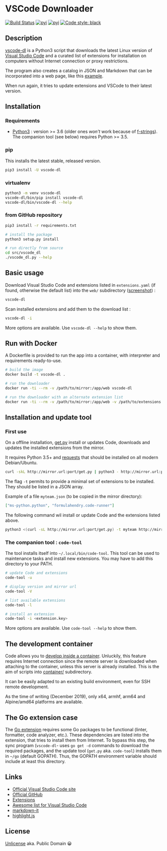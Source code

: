 # VSCode Downloader

[![Build Status](https://travis-ci.org/rene-d/vscode-dl.svg?branch=master)](https://travis-ci.org/rene-d/vscode-dl)
[![pyi](https://img.shields.io/pypi/v/vscode-dl.svg)](https://pypi.python.org/pypi/vscode-dl)
[![pyi](https://img.shields.io/pypi/pyversions/vscode-dl.svg)](https://pypi.python.org/pypi/vscode-dl)
[![Code style: black](https://img.shields.io/badge/code%20style-black-000000.svg)](https://github.com/psf/black)


## Description

[vscode-dl](https://rene-d.github.io/vscode-dl) is a Python3 script that downloads the latest Linux version of [Visual Studio Code](http://code.visualstudio.com) and a curated list of extensions for installation on computers without Internet connection or proxy restrictions.

The program also creates a catalog in JSON and Markdown that can be incorporated into a web page, like this [example](https://rene-d.github.io/vscode-dl/demo.html).

When run again, it tries to update extensions and VSCode to their latest version.

## Installation

### Requirements

* [Python3](https://www.python.org/downloads) : version >= 3.6 (older ones *won't* work because of [f-strings](https://www.python.org/dev/peps/pep-0498)). The companion tool (see below) requires Python >= 3.5.

### pip

This installs the latest stable, released version.

```bash
pip3 install -U vscode-dl
```

### virtualenv

```bash
python3 -m venv vscode-dl
vscode-dl/bin/pip install vscode-dl
vscode-dl/bin/vscode-dl --help
```

### from GitHub repository

```bash
pip3 install -r requirements.txt

# install the package
python3 setup.py install

# run directly from source
cd src/vscode_dl
./vscode_dl.py --help
```

## Basic usage

Download Visual Studio Code and extensions listed in `extensions.yaml` (if found, otherwise the default list) into the `web/` subdirectory ([screenshot](http://rene-d.github.io/vscode-dl/screenshot.html)) :
```bash
vscode-dl
```

Scan installed extensions and add them to the download list :
```bash
vscode-dl -i
```

More options are available. Use `vscode-dl --help` to show them.

## Run with Docker

A Dockerfile is provided to run the app into a container, with interpreter and requirements ready-to-use.

```bash
# build the image
docker build -t vscode-dl .

# run the downloader
docker run -ti --rm -v /path/to/mirror:/app/web vscode-dl

# run the downloader with an alternate extension list
docker run -ti --rm -v /path/to/mirror:/app/web -v /path/to/extensions.yaml:/app/extensions.yaml vscode-dl
```

## Installation and update tool

### First use

On a offline installation, [get.py](src/vscode_dl/get.py) install or updates Code, downloads and updates the installed extensions from the mirror.

It requires Python 3.5+ and [requests](http://python-requests.org) that should be installed on all modern Debian/Ubuntu.

```bash
curl -skL http://mirror.url:port/get.py | python3 - http://mirror.url:port/
```

The flag `-t` permits to provide a minimal set of extensions to be installed. They should be listed in a JSON array.

Example of a file `myteam.json` (to be copied in the mirror directory):
```JSON
["ms-python.python", "formulahendry.code-runner"]
```

The following command wil install or update Code and the extensions listed above.
```bash
python3 <(curl -sL http://mirror.url:port/get.py) -t myteam http://mirror.url:port/
```

### The companion tool : `code-tool`

The tool installs itself into `~/.local/bin/code-tool`. This tool can be used to maintenance tasks and install new extensions. You may have to add this directory to your PATH.

```bash
# update Code and extensions
code-tool -u

# display version and mirror url
code-tool -V

# list available extensions
code-tool -l

# install an extension
code-tool -i <extension.key>
```

More options are available. Use `code-tool --help` to show them.

## The development container

Code allows you to [develop inside a container](https://code.visualstudio.com/docs/remote/containers). Unluckily, this feature requires Internet connection since the remote server is downloaded when attaching to the container, unless this server is already installed. This is the aim of scripts into [container/](container/) subdirectory.

It can be easily adapted to an existing build environment, even for SSH remote development.

As the time of writing (December 2019), only x64, armhf, arm64 and Alpine/amd64 platforms are available.

## The Go extension case

The [Go extension](https://marketplace.visualstudio.com/items/ms-vscode.Go) requires some Go packages to be functional (linter, formatter, code analyzer, etc.). These dependencies are listed into the extension, that tries to install them from Internet. To bypass this step, the sync program (`vscode-dl`- uses `go get -d` commands to download the required packages, and the update tool (`get.py` aka. `code-tool`) installs them in `~/go` (default GOPATH). Thus, the GOPATH environment variable should include at least this directory.

## Links

* [Official Visual Studio Code site](https://code.visualstudio.com/)
* [Official GitHub](https://github.com/microsoft/vscode)
* [Extensions](https://marketplace.visualstudio.com/vscode)
* [Awesome list for Visual Studio Code](https://github.com/viatsko/awesome-vscode)
* [markdown-it](https://github.com/markdown-it/markdown-it)
* [highlight.js](https://github.com/isagalaev/highlight.js)

## License

[Unlicense](http://unlicense.org) aka. Public Domain 😀
